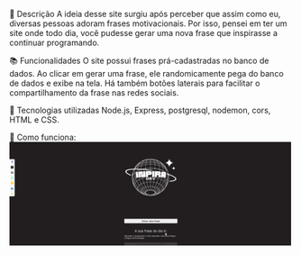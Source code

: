 📝 Descrição
A ideia desse site surgiu após perceber que assim como eu, diversas pessoas adoram frases motivacionais. Por isso, pensei em ter um site onde todo dia, você pudesse gerar uma nova frase que inspirasse a continuar programando.

📚 Funcionalidades
O site possui frases prá-cadastradas no banco de dados. Ao clicar em gerar uma frase, ele randomicamente pega do banco de dados e exibe na tela. Há também botões laterais para facilitar o compartilhamento da frase nas redes sociais.

🔧 Tecnologias utilizadas
Node.js, Express, postgresql, nodemon, cors, HTML e CSS.

🚀 Como funciona:
<img src="./inspira-dev.gif"  width="500" />
